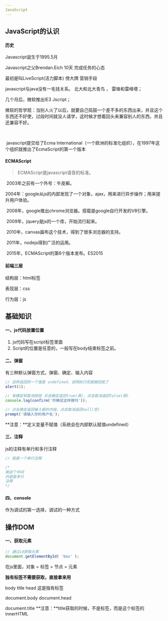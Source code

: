 ```yaml
---
JavaScript
---
```


## JavaScript的认识

#### 历史

Javascript诞生于1995.5月

Javascript之父Brendan.Eich 10天 完成任务的心态

最初是叫LiveScript(活力脚本) 傍大牌 营销手段

javascript与java没有一毛钱关系。  北大和北大青鸟   ，  雷锋和雷峰塔；

几个月后，微软推出IE3  Jscript；

微软的哲学观：当别人火了以后，就要自己捣鼓一个差不多的东西出来，并且这个东西还不好使，过段时间就没人请学，这时候才想着回头来兼容别人的东西，并且还兼容不好。

​	

​	javascript提交给了Ecma International（一个欧洲的标准化组织），在1997年这个组织就推出了EcmaScript的第一个版本

 

#### 	ECMAScript

> ECMAScript是javascript语音的标准。

​	2003年之前有一个外号：牛皮癣。  

​	2004年：google从js的内部发现了一个对象，ajax，用来进行异步操作；用来提升用户体验。

​	2008年，google推出chrome浏览器。搭载是google自行开发的V8引擎。

​	2009年，jquery是js的一个库，开始流行起来。

​	2010年，canvas画布这个技术，得到了很多浏览器的支持。

​	2011年，nodejs得到广泛的运用。

​	2015年，ECMAScript的第6个版本发布。ES2015



#### 前端三层

结构层：html标签

表现层：css

行为层：js



## 基础知识

#### 一、js代码放置位置

1. js代码写在script标签里面
2. Script的位置是任意的，一般写在body结束标签之前。



#### 二、弹窗

有三种默认弹窗方式，弹窗、确定、输入内容

```js
// 这样返回的一个值是 undefined，说明执行完就被回收了
alert(1);

// 有确定和取消按钮 点击确定返回true(真)，点击取消返回false(假)
console.log(confirm('你确定这样做吗'));

// 点击确定返回输入框的内容，点击取消返回null(空)
prompt('请输入你的用户名');
```

**注意：**定义变量不赋值（系统会在内部默认赋值undefined）



#### 三、注释

js的注释有单行和多行注释

```js
// 我是一个单行注释

/*
我这个中间
内容是多行
注释
*/
```



#### 四、console

作为调试的第一选择，调试的一种方式



## 操作DOM

#### 一、获取元素

```js
// 通过id获取元素
document.getElementById( 'box' );
```

在js里面，对象 = 标签 = 节点 = 元素

**独有标签不需要获取，直接拿来用**

body title head 这是独有标签

document.body  document.head

document.title **注意：**title获取的时候，不是标签，而是这个标签的innerHTML















